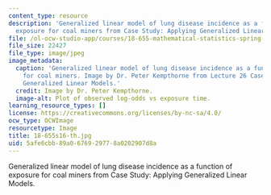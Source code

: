 ```yaml
---
content_type: resource
description: 'Generalized linear model of lung disease incidence as a function of
  exposure for coal miners from Case Study: Applying Generalized Linear Models.'
file: /ol-ocw-studio-app/courses/18-655-mathematical-statistics-spring-2016/5afe6cbb89a0676929778a0202907d8a_18-655s16-th.jpg
file_size: 22427
file_type: image/jpeg
image_metadata:
  caption: 'Generalized linear model of lung disease incidence as a function of exposure
    for coal miners. Image by Dr. Peter Kempthorne from Lecture 26 Case Study: Applying
    Generalized Linear Models.'
  credit: Image by Dr. Peter Kempthorne.
  image-alt: Plot of observed log-odds vs exposure time.
learning_resource_types: []
license: https://creativecommons.org/licenses/by-nc-sa/4.0/
ocw_type: OCWImage
resourcetype: Image
title: 18-655s16-th.jpg
uid: 5afe6cbb-89a0-6769-2977-8a0202907d8a
---
```

Generalized linear model of lung disease incidence as a function of exposure for coal miners from Case Study: Applying Generalized Linear Models.